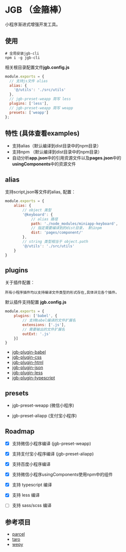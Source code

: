 # JGB （金箍棒）

小程序渐进式增强开发工具。

## 使用

```shell
# 全局安装jgb-cli
npm i -g jgb-cli
```

相关根目录配置文件**jgb.config.js**

```js
module.exports = {
  // 支持js文件 alias
  alias: {
    '@/utils': './src/utils'
  },
  // jgb-preset-weapp 简写 less
  plugins: ['less'],
  // jgb-preset-weapp 简写 weapp
  presets: ['weapp']
};
```

## 特性 (具体查看examples)

- 支持alias（默认编译到dist目录中的npm目录）
- 支持npm （默认编译到dist目录中的npm目录）
- 自动分析**app.json**中的引用资源文件以及**pages.json**中的**usingComponents**中的资源文件



## alias

支持script,json等文件的alias, 配置：

```js
module.exports = {
    alias: {
        // object 类型
        '@keyboard': {
            // alias 路径
            path: './node_modules/miniapp-keyboard',
            // 指定需要编译到的dist目录， 默认npm
            dist: 'pages/component/'
        },
        // string 类型相当于 object.path
        '@/utils': './src/utils'
    }
}
```





## plugins

关于插件配置：

	所有小程序插件均以支持编译文件类型的形式存在,具体详见各个插件。

默认插件支持配置 **jgb.config.js**

```js
module.exports = {
    plugins: ['babel', {
        // 支持babel编译的文件扩展名
        extensions: ['.js'],
        // 需要输出的文件扩展名
        outExt: '.js'
    }]
}
```

- [jgb-plugin-babel](packages/jgb-plugin-babel/README.md)
- [jgb-plugin-css](packages/jgb-plugin-css/README.md)
- [jgb-plugin-html](packages/jgb-plugin-html/README.md)
- [jgb-plugin-json](packages/jgb-plugin-json/README.md)
- [jgb-plugin-less](packages/jgb-plugin-less/README.md)
- [jgb-plugin-typescript](packages/jgb-plugin-typescript/README.md)

## presets

- jgb-preset-weapp (微信小程序)

- jgb-preset-aliapp (支付宝小程序)

## Roadmap

- [x] 支持微信小程序编译 (jgb-preset-weapp)

- [x] 支持支付宝小程序编译 (jgb-preset-aliapp)

- [x] 支持百度小程序编译

- [x] 支持微信小程序usingComponents使用npm中的组件

- [x] 支持 typescript 编译

- [x] 支持 less 编译

- [ ] 支持 sass/scss 编译

## 参考项目

- [parcel](https://github.com/parcel-bundler/parcel)
- [taro](https://github.com/NervJS/taro)
- [wepy](https://github.com/Tencent/wepy)
